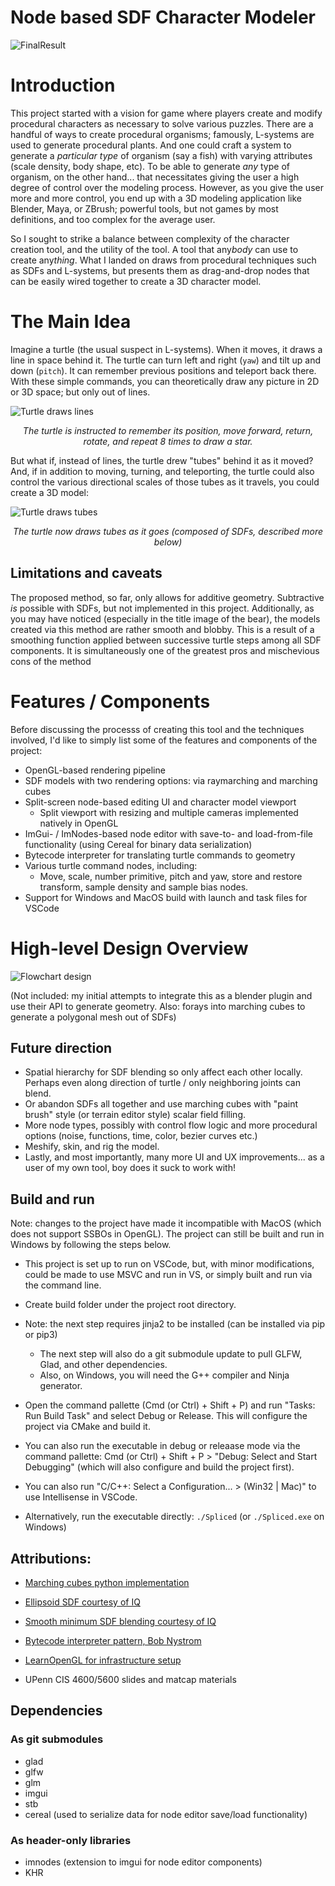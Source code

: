 # Node based SDF Character Modeler

![FinalResult](/img/final_result.webp)

# Introduction

This project started with a vision for game where players create and modify procedural characters as necessary to solve various puzzles. There are a handful of ways to create procedural organisms; famously, L-systems are used to generate procedural plants. And one could craft a system to generate a *particular type* of organism (say a fish) with varying attributes (scale density, body shape, etc). To be able to generate *any* type of organism, on the other hand... that necessitates giving the user a high degree of control over the modeling process. However, as you give the user more and more control, you end up with a 3D modeling application like Blender, Maya, or ZBrush; powerful tools, but not games by most definitions, and too complex for the average user.

So I sought to strike a balance between complexity of the character creation tool, and the utility of the tool. A tool that any*body* can use to create any*thing*. What I landed on draws from procedural techniques such as SDFs and L-systems, but presents them as drag-and-drop nodes that can be easily wired together to create a 3D character model.

# The Main Idea

Imagine a turtle (the usual suspect in L-systems). When it moves, it draws a line in space behind it. The turtle can turn left and right (`yaw`) and tilt up and down (`pitch`). It can remember previous positions and teleport back there. With these simple commands, you can theoretically draw any picture in 2D or 3D space; but only out of lines.

![Turtle draws lines](/img/HelloTurtle.png)
<p align="center"><i>The turtle is instructed to remember its position, move forward, return, rotate, and repeat 8 times to draw a star.</i></p>

But what if, instead of lines, the turtle drew "tubes" behind it as it moved? And, if in addition to moving, turning, and teleporting, the turtle could also control the various directional scales of those tubes as it travels, you could create a 3D model:

![Turtle draws tubes](/img/MatCapRaymarchedEllipsoidSDFs.png)
<p align="center"><i>The turtle now draws tubes as it goes (composed of SDFs, described more below)</i></p>


## Limitations and caveats

The proposed method, so far, only allows for additive geometry. Subtractive *is* possible with SDFs, but not implemented in this project. Additionally, as you may have noticed (especially in the title image of the bear), the models created via this method are rather smooth and blobby. This is a result of a smoothing function applied between successive turtle steps among all SDF components. It is simultaneously one of the greatest pros and mischevious cons of the method

# Features / Components

Before discussing the processs of creating this tool and the techniques involved, I'd like to simply list some of the features and components of the project:
- OpenGL-based rendering pipeline
- SDF models with two rendering options: via raymarching and marching cubes
- Split-screen node-based editing UI and character model viewport
  - Split viewport with resizing and multiple cameras implemented natively in OpenGL
- ImGui- / ImNodes-based node editor with save-to- and load-from-file functionality (using Cereal for binary data serialization)
- Bytecode interpreter for translating turtle commands to geometry
- Various turtle command nodes, including:
  - Move, scale, number primitive, pitch and yaw, store and restore transform, sample density and sample bias nodes.
- Support for Windows and MacOS build with launch and task files for VSCode

# High-level Design Overview

![Flowchart design](/img/FlowChart2(1).svg)

(Not included: my initial attempts to integrate this as a blender plugin and use their API to generate geometry. Also: forays into marching cubes to generate a polygonal mesh out of SDFs)

## Future direction
- Spatial hierarchy for SDF blending so only affect each other locally. Perhaps even along direction of turtle / only neighboring joints can blend.
- Or abandon SDFs all together and use marching cubes with "paint brush" style (or terrain editor style) scalar field filling.
- More node types, possibly with control flow logic and more procedural options (noise, functions, time, color, bezier curves etc.)
- Meshify, skin, and rig the model.
- Lastly, and most importantly, many more UI and UX improvements... as a user of my own tool, boy does it suck to work with!


## Build and run
Note: changes to the project have made it incompatible with MacOS (which does not support SSBOs in OpenGL). The project can still be built and run in Windows by following the steps below.

- This project is set up to run on VSCode, but, with minor modifications, could be made to use MSVC and run in VS, or simply built and run via the command line.
- Create build folder under the project root directory.
- Note: the next step requires jinja2 to be installed (can be installed via pip or pip3)
  - The next step will also do a git submodule update to pull GLFW, Glad, and other dependencies.
  - Also, on Windows, you will need the G++ compiler and Ninja generator.
- Open the command pallette (Cmd (or Ctrl) + Shift + P) and run "Tasks: Run Build Task" and select Debug or Release. This will configure the project via CMake and build it.
- You can also run the executable in debug or releaase mode via the command pallette: Cmd (or Ctrl) + Shift + P > "Debug: Select and Start Debugging" (which will also configure and build the project first).
- You can also run "C/C++: Select a Configuration... > (Win32 | Mac)" to use Intellisense in VSCode.

- Alternatively, run the executable directly: `./Spliced` (or `./Spliced.exe` on Windows)

## Attributions:

- [Marching cubes python implementation](https://github.com/BorisTheBrave/mc-dc/blob/a165b326849d8814fb03c963ad33a9faf6cc6dea/marching_cubes_3d.py)

- [Ellipsoid SDF courtesy of IQ](https://iquilezles.org/articles/distfunctions/)

- [Smooth minimum SDF blending courtesy of IQ](https://iquilezles.org/articles/smin/)

- [Bytecode interpreter pattern, Bob Nystrom](https://gameprogrammingpatterns.com/bytecode.html)

- [LearnOpenGL for infrastructure setup](https://learnopengl.com/)

- UPenn CIS 4600/5600 slides and matcap materials

## Dependencies

### As git submodules
- glad
- glfw
- glm
- imgui
- stb
- cereal (used to serialize data for node editor save/load functionality)

### As header-only libraries
- imnodes (extension to imgui for node editor components)
- KHR